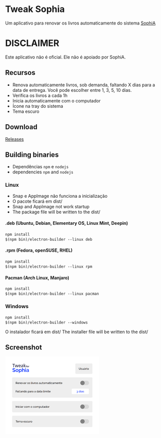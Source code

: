 # Tweak Sophia
Um aplicativo para renovar os livros automaticamente do sistema [SophiA](https://www.sophia.com.br/)
 
DISCLAIMER
==========
Este aplicativo não é oficial. Ele não é apoiado por SophiA.
 
## Recursos
* Renova automaticamente livros, sob demanda, faltando X dias para a data de entrega. Você pode escolher entre 1, 3, 5, 10 dias.
* Verifica os livros a cada 1h 
* Inicia automaticamente com o computador
* Ícone na tray do sistema
* Tema escuro

## Download
[Releases](https://github.com/GeovaneSchmitz/tweakSophia/releases)

##  Building binaries
* Dependências `npm` e `nodejs`
* dependencies `npm` and `nodejs`

### Linux
* Snap e AppImage não funciona a inicialização
* O pacote ficará em dist/
* Snap and AppImage not work startup
* The package file will be written to the dist/

#### .deb (Ubuntu, Debian, Elementary OS, Linux Mint, Deepin)

```
npm install
$(npm bin)/electron-builder --linux deb
```

#### .rpm (Fedora, openSUSE, RHEL)

```
npm install
$(npm bin)/electron-builder --linux rpm
```

#### Pacman (Arch Linux, Manjaro)

```
npm install
$(npm bin)/electron-builder --linux pacman
```

### Windows

```
npm install
$(npm bin)/electron-builder --windows 
```
O instalador ficará em dist/
The installer file will be written to the dist/
## Screenshot
<img src="https://github.com/GeovaneSchmitz/tweakSophia/blob/master/screenshot.png"  width="60%">
